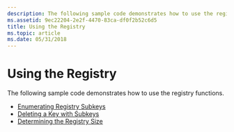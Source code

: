 ```yaml
---
description: The following sample code demonstrates how to use the registry functions.
ms.assetid: 9ec22204-2e2f-4470-83ca-df0f2b52c6d5
title: Using the Registry
ms.topic: article
ms.date: 05/31/2018
---
```


# Using the Registry

The following sample code demonstrates how to use the registry functions.

-   [Enumerating Registry Subkeys](enumerating-registry-subkeys.md)
-   [Deleting a Key with Subkeys](deleting-a-key-with-subkeys.md)
-   [Determining the Registry Size](determining-the-registry-size.md)

 

 



